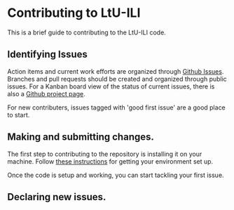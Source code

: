 # Contributing to LtU-ILI

This is a brief guide to contributing to the LtU-ILI code. 

## Identifying Issues
Action items and current work efforts are organized through [Github Issues](https://github.com/maho3/ltu-ili/issues). Branches and pull requests should be created and organized through public issues. For a Kanban board view of the status of current issues, there is also a [Github project page](https://github.com/users/maho3/projects/1). 

For new contributers, issues tagged with 'good first issue' are a good place to start.

## Making and submitting changes.
The first step to contributing to the repository is installing it on your machine. Follow [these instructions](INSTALL.md) for getting your environment set up.

Once the code is setup and working, you can start tackling your first issue.

## Declaring new issues.
